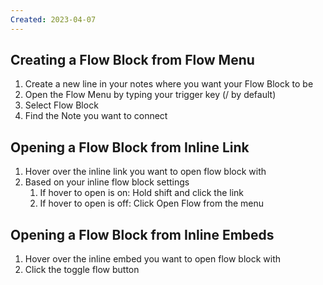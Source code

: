 ```yaml
---
Created: 2023-04-07
---
```

## Creating a Flow Block from Flow Menu
1. Create a new line in your notes where you want your Flow Block to be
2. Open the Flow Menu by typing your trigger key (/ by default)
3. Select Flow Block
4. Find the Note you want to connect

## Opening a Flow Block from Inline Link
1. Hover over the inline link you want to open flow block with
2. Based on your inline flow block settings
	1. If hover to open is on: Hold shift and click the link
	2. If hover to open is off: Click Open Flow from the menu

## Opening a Flow Block from Inline Embeds
1. Hover over the inline embed you want to open flow block with
2. Click the toggle flow button